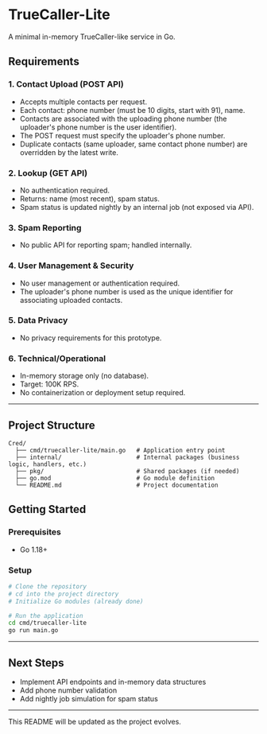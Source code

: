 # TrueCaller-Lite

A minimal in-memory TrueCaller-like service in Go.

## Requirements

### 1. Contact Upload (POST API)
- Accepts multiple contacts per request.
- Each contact: phone number (must be 10 digits, start with 91), name.
- Contacts are associated with the uploading phone number (the uploader's phone number is the user identifier).
- The POST request must specify the uploader's phone number.
- Duplicate contacts (same uploader, same contact phone number) are overridden by the latest write.

### 2. Lookup (GET API)
- No authentication required.
- Returns: name (most recent), spam status.
- Spam status is updated nightly by an internal job (not exposed via API).

### 3. Spam Reporting
- No public API for reporting spam; handled internally.

### 4. User Management & Security
- No user management or authentication required.
- The uploader's phone number is used as the unique identifier for associating uploaded contacts.

### 5. Data Privacy
- No privacy requirements for this prototype.

### 6. Technical/Operational
- In-memory storage only (no database).
- Target: 100K RPS.
- No containerization or deployment setup required.

---

## Project Structure

```
Cred/
  ├── cmd/truecaller-lite/main.go   # Application entry point
  ├── internal/                     # Internal packages (business logic, handlers, etc.)
  ├── pkg/                          # Shared packages (if needed)
  ├── go.mod                        # Go module definition
  └── README.md                     # Project documentation
```

## Getting Started

### Prerequisites
- Go 1.18+

### Setup
```sh
# Clone the repository
# cd into the project directory
# Initialize Go modules (already done)

# Run the application
cd cmd/truecaller-lite
go run main.go
```

---

## Next Steps
- Implement API endpoints and in-memory data structures
- Add phone number validation
- Add nightly job simulation for spam status

---

This README will be updated as the project evolves.

